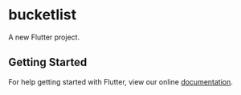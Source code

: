 # bucketlist

A new Flutter project.

## Getting Started

For help getting started with Flutter, view our online
[documentation](https://flutter.io/).
